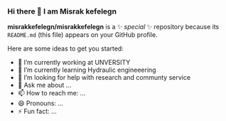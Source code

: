 ### Hi there 👋 I am Misrak kefelegn


**misrakkefelegn/misrakkefelegn** is a ✨ _special_ ✨ repository because its `README.md` (this file) appears on your GitHub profile.

Here are some ideas to get you started:

- 🔭 I’m currently working at UNVERSITY
- 🌱 I’m currently learning Hydraulic engineeering
- 🤔 I’m looking for help with research and communty service
- 💬 Ask me about ...
- 📫 How to reach me: ...
- 😄 Pronouns: ...
- ⚡ Fun fact: ...

